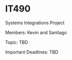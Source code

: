 # IT490

Systems Integrations Project

Members: Kevin and Santiago

Topic: TBD

Important Deadlines: TBD
